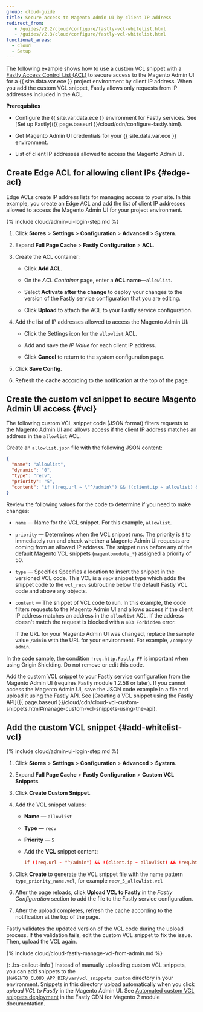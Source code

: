 ```yaml
---
group: cloud-guide
title: Secure access to Magento Admin UI by client IP address
redirect_from:
   - /guides/v2.2/cloud/configure/fastly-vcl-whitelist.html
   - /guides/v2.3/cloud/configure/fastly-vcl-whitelist.html
functional_areas:
  - Cloud
  - Setup
---
```


The following example shows how to use a custom VCL snippet with a [Fastly Access Control List (ACL)](https://docs.fastly.com/guides/access-control-lists/about-acls) to secure access to the Magento Admin UI for a {{ site.data.var.ece }} project environment by client IP address. When you add the custom VCL snippet, Fastly allows only requests from IP addresses included in the ACL.

**Prerequisites**

-  Configure the {{ site.var.data.ece }} environment for Fastly services. See [Set up Fastly]({{ page.baseurl }}/cloud/cdn/configure-fastly.html).

-  Get Magento Admin UI credentials for your {{ site.data.var.ece }} environment.

-  List of client IP addresses allowed to access the Magento Admin UI.

## Create Edge ACL for allowing client IPs {#edge-acl}

Edge ACLs create IP address lists for managing access to your site. In this example, you create an Edge ACL and add the list of client IP addresses allowed to access the Magento Admin UI for your project environment.

{% include cloud/admin-ui-login-step.md %}

1. Click **Stores** > **Settings** > **Configuration** > **Advanced** > **System**.

1. Expand **Full Page Cache** > **Fastly Configuration** > **ACL**.

1. Create the ACL container:

   -  Click **Add ACL**.

   -  On the *ACL Container* page, enter a **ACL name**—`allowlist`.

   -  Select **Activate after the change** to deploy your changes to the version of the Fastly service configuration that you are editing.

   -  Click **Upload** to attach the ACL to your Fastly service configuration.

1. Add the list of IP addresses allowed to access the Magento Admin UI:

   -  Click the Settings icon for the `allowlist` ACL.

   -  Add and save the *IP Value* for each client IP address.

   -  Click **Cancel** to return to the system configuration page.

1. Click **Save Config**.

1. Refresh the cache according to the notification at the top of the page.

## Create the custom vcl snippet to secure Magento Admin UI access {#vcl}

The following custom VCL snippet code (JSON format) filters requests to the Magento Admin UI and allows access if the client IP address matches an address in the `allowlist` ACL.

Create an `allowlist.json` file with the following JSON content:

```json
{
  "name": "allowlist",
  "dynamic": "0",
  "type": "recv",
  "priority": "5",
  "content": "if ((req.url ~ \"^/admin\") && !(client.ip ~ allowlist) && !req.http.Fastly-FF) { error 403 \"Forbidden\"; }"
}
```

Review the following values for the code to determine if you need to make changes:

-  `name` — Name for the VCL snippet. For this example, `allowlist`.

-  `priority` — Determines when the VCL snippet runs. The priority  is `5` to immediately run and check whether a Magento Admin UI requests are coming from an allowed IP address. The snippet runs before any of the default Magento VCL snippets (`magentomodule_*`) assigned a priority of 50.

-  `type` — Specifies Specifies a location to insert the snippet in the versioned VCL code. This VCL is a `recv` snippet type which adds the snippet code to the `vcl_recv` subroutine below the default Fastly VCL code and above any objects.

-  `content` — The snippet of VCL code to run. In this example, the code filters requests to the Magento Admin UI and allows access if the client IP address matches an address in the `allowlist` ACL. If the address doesn't match the request is blocked with a `403 Forbidden` error.

   If the URL for your Magento Admin UI was changed, replace the sample value `/admin` with the URL for your environment. For example, `/company-admin`.

In the code sample, the condition `!req.http.Fastly-FF` is important when using Origin Shielding. Do not remove or edit this code.

Add the custom VCL snippet to your Fastly service configuration from the Magento Admin UI (requires Fastly module 1.2.58 or later). If you cannot access the Magento Admin UI, save the JSON code example in a file and upload it using the Fastly API. See [Creating a VCL snippet using the Fastly API]({{ page.baseurl }}/cloud/cdn/cloud-vcl-custom-snippets.html#manage-custom-vcl-snippets-using-the-api).

## Add the custom VCL snippet {#add-whitelist-vcl}

{% include cloud/admin-ui-login-step.md %}

1. Click **Stores** > **Settings** > **Configuration** > **Advanced** > **System**.

1. Expand **Full Page Cache** > **Fastly Configuration** > **Custom VCL Snippets**.

1. Click **Create Custom Snippet**.

1. Add the VCL snippet values:

   -  **Name** — `allowlist`

   -  **Type** — `recv`

   -  **Priority** — `5`

   -  Add the **VCL** snippet content:

      ```conf
      if ((req.url ~ "^/admin") && !(client.ip ~ allowlist) && !req.http.Fastly-FF) { error 403 "Forbidden";
      ```

1. Click **Create** to generate the VCL snippet file with the name pattern `type_priority_name.vcl`, for example `recv_5_allowlist.vcl`

1. After the page reloads, click **Upload VCL to Fastly** in the *Fastly Configuration* section to add the file to the Fastly service configuration.

1. After the upload completes, refresh the cache according to the notification at the top of the page.

Fastly validates the updated version of the VCL code during the upload process. If the validation fails, edit the custom VCL snippet to fix the issue. Then, upload the VCL again.

{% include cloud/cloud-fastly-manage-vcl-from-admin.md %}

{: .bs-callout-info }
Instead of manually uploading custom VCL snippets, you can add snippets to the `$MAGENTO_CLOUD_APP_DIR/var/vcl_snippets_custom` directory in your environment. Snippets in this directory upload automatically when you click *upload VCL to Fastly* in the Magento Admin UI. See [Automated custom VCL snippets deployment](https://github.com/fastly/fastly-magento2/blob/master/Documentation/Guides/CUSTOM-VCL-SNIPPETS.md#automated-custom-vcl-snippets-deployment) in the Fastly CDN for Magento 2 module documentation.
